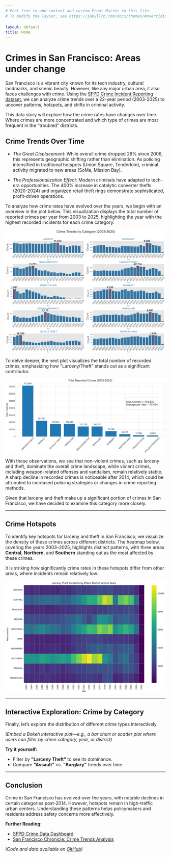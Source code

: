 ```yaml
---
# Feel free to add content and custom Front Matter to this file.
# To modify the layout, see https://jekyllrb.com/docs/themes/#overriding-theme-defaults

layout: default
title: Home
---
```


# **Crimes in San Francisco: Areas under change**

San Francisco is a vibrant city known for its tech industry, cultural landmarks, and scenic beauty. However, like any major urban area, it also faces challenges with crime. Using the [SFPD Crime Incident Reporting dataset](https://data.sfgov.org/Public-Safety/Police-Department-Incident-Reports-2018-to-Present/wg3w-h783), we can analyze crime trends over a 22-year period (2003-2025) to uncover patterns, hotspots, and shifts in criminal activity.

This data story will explore how the crime rates have changes over time. Where crimes are more concentrated and which type of crimes are most frequent in the "troubled" districts. 

## **Crime Trends Over Time**

- *The Great Displacement*: While overall crime dropped 28% since 2006, this represents geographic shifting rather than elimination. As policing intensified in traditional hotspots (Union Square, Tenderloin), criminal activity migrated to new areas (SoMa, Mission Bay).
  
- *The Professionalization Effect*: Modern criminals have adapted to tech-era opportunities. The 400% increase in catalytic converter thefts (2020-2024) and organized retail theft rings demonstrate sophisticated, profit-driven operations.

To analyze how crime rates have evolved over the years, we begin with an overview in the plot below. This visualization displays the total number of reported crimes per year from 2003 to 2025, highlighting the year with the highest recorded incidents for each crime category.

<div style="display: flex; justify-content: center; align-items: center;">
    <img src="figures/crimes_trend.png" style="width: 150%">
</div>

To delve deeper, the next plot visualizes the total number of recorded crimes, emphasizing how "Larceny/Theft" stands out as a significant contributor.

<div style="display: flex; justify-content: center; align-items: center;">
    <img src="figures/total_crimes.png" style="width: 100%">
</div>


With these observations, we see that non-violent crimes, such as larceny and theft, dominate the overall crime landscape, while violent crimes, including weapon-related offenses and vandalism, remain relatively stable. A sharp decline in recorded crimes is noticeable after 2014, which could be attributed to increased policing strategies or changes in crime reporting methods.

Given that larceny and theft make up a significant portion of crimes in San Francisco, we have decided to examine this category more closely.

---

## **Crime Hotspots**  

To identify key hotspots for larceny and theft in San Francisco, we visualize the density of these crimes across different districts. The heatmap below, covering the years 2003–2025, highlights distinct patterns, with three areas **Central**, **Northern**, and **Southern** standing out as the most affected by these crimes.

It is striking how significantly crime rates in these hotspots differ from other areas, where incidents remain relatively low.

<div style="display: flex; justify-content: center; align-items: center;">
    <img src="figures/heatmap_years.png" style="width: 100%">
</div>


---

## **Interactive Exploration: Crime by Category**  

Finally, let’s explore the distribution of different crime types interactively.  

*(Embed a Bokeh interactive plot—e.g., a bar chart or scatter plot where users can filter by crime category, year, or district)*  

**Try it yourself:**
- Filter by **"Larceny Theft"** to see its dominance.
- Compare **"Assault"** vs. **"Burglary"** trends over time.

---

## **Conclusion**

Crime in San Francisco has evolved over the years, with notable declines in certain categories post-2014. However, hotspots remain in high-traffic urban centers. Understanding these patterns helps policymakers and residents address safety concerns more effectively.

**Further Reading:**
- [SFPD Crime Data Dashboard](https://data.sfgov.org/Public-Safety)
- [San Francisco Chronicle: Crime Trends Analysis](https://www.sfchronicle.com)

*(Code and data available on [GitHub](your-repo-link))*
